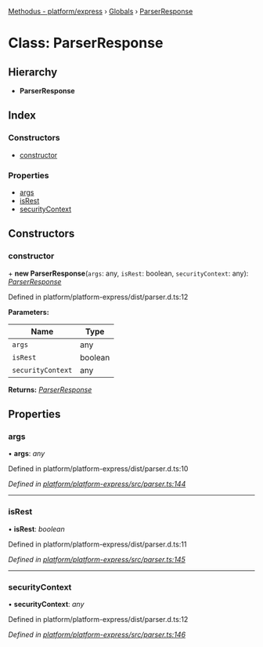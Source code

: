 [Methodus - platform/express](../README.md) › [Globals](../globals.md) › [ParserResponse](parserresponse.md)

# Class: ParserResponse

## Hierarchy

* **ParserResponse**

## Index

### Constructors

* [constructor](parserresponse.md#constructor)

### Properties

* [args](parserresponse.md#args)
* [isRest](parserresponse.md#isrest)
* [securityContext](parserresponse.md#securitycontext)

## Constructors

###  constructor

\+ **new ParserResponse**(`args`: any, `isRest`: boolean, `securityContext`: any): *[ParserResponse](parserresponse.md)*

Defined in platform/platform-express/dist/parser.d.ts:12

**Parameters:**

Name | Type |
------ | ------ |
`args` | any |
`isRest` | boolean |
`securityContext` | any |

**Returns:** *[ParserResponse](parserresponse.md)*

## Properties

###  args

• **args**: *any*

Defined in platform/platform-express/dist/parser.d.ts:10

*Defined in [platform/platform-express/src/parser.ts:144](https://github.com/nodulusteam/methodus.dev/blob/a3e1495/modules/platform/platform-express/src/parser.ts#L144)*

___

###  isRest

• **isRest**: *boolean*

Defined in platform/platform-express/dist/parser.d.ts:11

*Defined in [platform/platform-express/src/parser.ts:145](https://github.com/nodulusteam/methodus.dev/blob/a3e1495/modules/platform/platform-express/src/parser.ts#L145)*

___

###  securityContext

• **securityContext**: *any*

Defined in platform/platform-express/dist/parser.d.ts:12

*Defined in [platform/platform-express/src/parser.ts:146](https://github.com/nodulusteam/methodus.dev/blob/a3e1495/modules/platform/platform-express/src/parser.ts#L146)*
